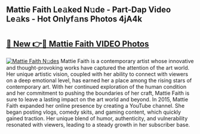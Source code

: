 ## Mattie Faith Le𝚊ked N𝚞de - Part-Dap Video Le𝚊ks - Hot Onlyf𝚊ns Photos 4jA4k

# <h2><a href="http://ac26911.deff.icu/?id=Mattie+Faith">🔗 New 👉🔴 Mattie Faith VIDEO Photos</a></h2>

[![Mattie Faith N𝚞des](https://i.imgur.com/rIISA9y.gif)](http://ac26911.deff.icu/?id=Mattie+Faith)
Mattie Faith is a contemporary artist whose innovative and thought-provoking works have captured the attention of the art world. Her unique artistic vision, coupled with her ability to connect with viewers on a deep emotional level, has earned her a place among the rising stars of contemporary art. With her continued exploration of the human condition and her commitment to pushing the boundaries of her craft, Mattie Faith is sure to leave a lasting impact on the art world and beyond. In 2015, Mattie Faith expanded her online presence by creating a YouTube channel. She began posting vlogs, comedy skits, and gaming content, which quickly gained traction. Her unique blend of humor, authenticity, and vulnerability resonated with viewers, leading to a steady growth in her subscriber base.
